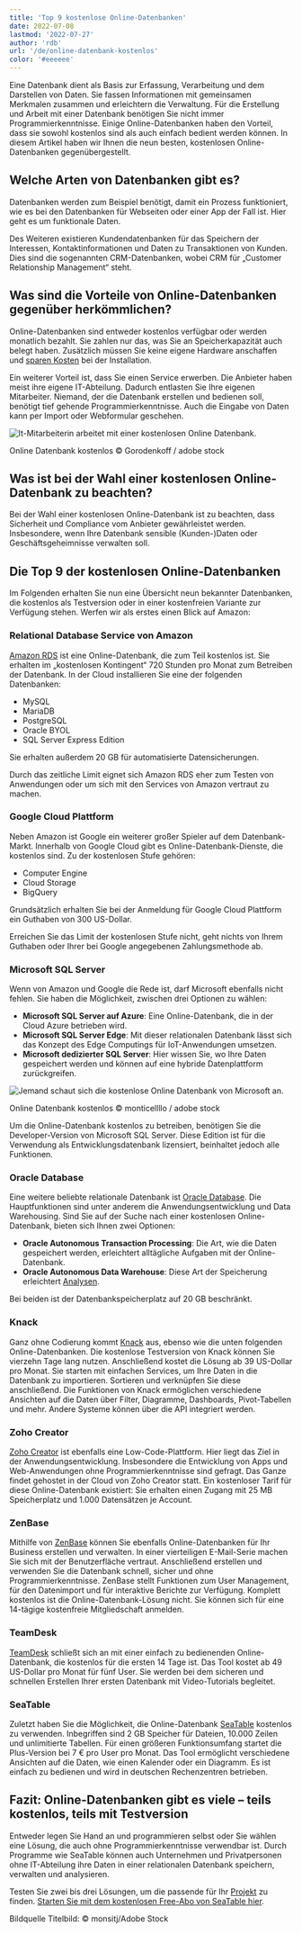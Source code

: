 ```yaml
---
title: 'Top 9 kostenlose Online-Datenbanken'
date: 2022-07-08
lastmod: '2022-07-27'
author: 'rdb'
url: '/de/online-datenbank-kostenlos'
color: '#eeeeee'
---
```


Eine Datenbank dient als Basis zur Erfassung, Verarbeitung und dem Darstellen von Daten. Sie fassen Informationen mit gemeinsamen Merkmalen zusammen und erleichtern die Verwaltung. Für die Erstellung und Arbeit mit einer Datenbank benötigen Sie nicht immer Programmierkenntnisse. Einige Online-Datenbanken haben den Vorteil, dass sie sowohl kostenlos sind als auch einfach bedient werden können. In diesem Artikel haben wir Ihnen die neun besten, kostenlosen Online-Datenbanken gegenübergestellt.

## Welche Arten von Datenbanken gibt es?

Datenbanken werden zum Beispiel benötigt, damit ein Prozess funktioniert, wie es bei den Datenbanken für Webseiten oder einer App der Fall ist. Hier geht es um funktionale Daten.

Des Weiteren existieren Kundendatenbanken für das Speichern der Interessen, Kontaktinformationen und Daten zu Transaktionen von Kunden. Dies sind die sogenannten CRM-Datenbanken, wobei CRM für „Customer Relationship Management“ steht.

## Was sind die Vorteile von Online-Datenbanken gegenüber herkömmlichen?

Online-Datenbanken sind entweder kostenlos verfügbar oder werden monatlich bezahlt. Sie zahlen nur das, was Sie an Speicherkapazität auch belegt haben. Zusätzlich müssen Sie keine eigene Hardware anschaffen und [sparen Kosten](https://seatable.io/budgetplanung-vorlage/) bei der Installation.

Ein weiterer Vorteil ist, dass Sie einen Service erwerben. Die Anbieter haben meist ihre eigene IT-Abteilung. Dadurch entlasten Sie Ihre eigenen Mitarbeiter. Niemand, der die Datenbank erstellen und bedienen soll, benötigt tief gehende Programmierkenntnisse. Auch die Eingabe von Daten kann per Import oder Webformular geschehen.

![It-Mitarbeiterin arbeitet mit einer kostenlosen Online Datenbank.](https://seatable.io/wp-content/uploads/2022/06/Online-Datenbank-kostenlos_AdobeStock_163119186_bearbeitet-711x474.jpg)

Online Datenbank kostenlos © Gorodenkoff / adobe stock

## Was ist bei der Wahl einer kostenlosen Online-Datenbank zu beachten?

Bei der Wahl einer kostenlosen Online-Datenbank ist zu beachten, dass Sicherheit und Compliance vom Anbieter gewährleistet werden. Insbesondere, wenn Ihre Datenbank sensible (Kunden-)Daten oder Geschäftsgeheimnisse verwalten soll.

## Die Top 9 der kostenlosen Online-Datenbanken

Im Folgenden erhalten Sie nun eine Übersicht neun bekannter Datenbanken, die kostenlos als Testversion oder in einer kostenfreien Variante zur Verfügung stehen. Werfen wir als erstes einen Blick auf Amazon:

### Relational Database Service von Amazon

[Amazon RDS](https://aws.amazon.com/de/rds/) ist eine Online-Datenbank, die zum Teil kostenlos ist. Sie erhalten im „kostenlosen Kontingent“ 720 Stunden pro Monat zum Betreiben der Datenbank. In der Cloud installieren Sie eine der folgenden Datenbanken:

- MySQL
- MariaDB
- PostgreSQL
- Oracle BYOL
- SQL Server Express Edition

Sie erhalten außerdem 20 GB für automatisierte Datensicherungen.

Durch das zeitliche Limit eignet sich Amazon RDS eher zum Testen von Anwendungen oder um sich mit den Services von Amazon vertraut zu machen.

### Google Cloud Plattform

Neben Amazon ist Google ein weiterer großer Spieler auf dem Datenbank-Markt. Innerhalb von Google Cloud gibt es Online-Datenbank-Dienste, die kostenlos sind. Zu der kostenlosen Stufe gehören:

- Computer Engine
- Cloud Storage
- BigQuery

Grundsätzlich erhalten Sie bei der Anmeldung für Google Cloud Plattform ein Guthaben von 300 US-Dollar.

Erreichen Sie das Limit der kostenlosen Stufe nicht, geht nichts von Ihrem Guthaben oder Ihrer bei Google angegebenen Zahlungsmethode ab.

### Microsoft SQL Server

Wenn von Amazon und Google die Rede ist, darf Microsoft ebenfalls nicht fehlen. Sie haben die Möglichkeit, zwischen drei Optionen zu wählen:

- **Microsoft SQL Server auf Azure**: Eine Online-Datenbank, die in der Cloud Azure betrieben wird.
- **Microsoft SQL Server Edge**: Mit dieser relationalen Datenbank lässt sich das Konzept des Edge Computings für IoT-Anwendungen umsetzen.
- **Microsoft dedizierter SQL Server**: Hier wissen Sie, wo Ihre Daten gespeichert werden und können auf eine hybride Datenplattform zurückgreifen.

![Jemand schaut sich die kostenlose Online Datenbank von Microsoft an.](https://seatable.io/wp-content/uploads/2022/06/Online-Datenbank-kostenlos_AdobeStock_418493344_bearbeitet-711x474.jpg)

Online Datenbank kostenlos © monticellllo / adobe stock

Um die Online-Datenbank kostenlos zu betreiben, benötigen Sie die Developer-Version von Microsoft SQL Server. Diese Edition ist für die Verwendung als Entwicklungsdatenbank lizensiert, beinhaltet jedoch alle Funktionen.

### Oracle Database

Eine weitere beliebte relationale Datenbank ist [Oracle Database](https://www.oracle.com/de/database/). Die Hauptfunktionen sind unter anderem die Anwendungsentwicklung und Data Warehousing. Sind Sie auf der Suche nach einer kostenlosen Online-Datenbank, bieten sich Ihnen zwei Optionen:

- **Oracle Autonomous Transaction Processing**: Die Art, wie die Daten gespeichert werden, erleichtert alltägliche Aufgaben mit der Online-Datenbank.
- **Oracle Autonomous Data Warehouse**: Diese Art der Speicherung erleichtert [Analysen](https://seatable.io/swot-analyse-template/).

Bei beiden ist der Datenbankspeicherplatz auf 20 GB beschränkt.

### Knack

Ganz ohne Codierung kommt [Knack](https://www.knack.com/) aus, ebenso wie die unten folgenden Online-Datenbanken. Die kostenlose Testversion von Knack können Sie vierzehn Tage lang nutzen. Anschließend kostet die Lösung ab 39 US-Dollar pro Monat. Sie starten mit einfachen Services, um Ihre Daten in die Datenbank zu importieren. Sortieren und verknüpfen Sie diese anschließend. Die Funktionen von Knack ermöglichen verschiedene Ansichten auf die Daten über Filter, Diagramme, Dashboards, Pivot-Tabellen und mehr. Andere Systeme können über die API integriert werden.

### Zoho Creator

[Zoho Creator](https://www.zoho.com/de/creator/) ist ebenfalls eine Low-Code-Plattform. Hier liegt das Ziel in der Anwendungsentwicklung. Insbesondere die Entwicklung von Apps und Web-Anwendungen ohne Programmierkenntnisse sind gefragt. Das Ganze findet gehostet in der Cloud von Zoho Creator statt. Ein kostenloser Tarif für diese Online-Datenbank existiert: Sie erhalten einen Zugang mit 25 MB Speicherplatz und 1.000 Datensätzen je Account.

### ZenBase

Mithilfe von [ZenBase](https://getzenbase.com/) können Sie ebenfalls Online-Datenbanken für Ihr Business erstellen und verwalten. In einer vierteiligen E-Mail-Serie machen Sie sich mit der Benutzerfläche vertraut. Anschließend erstellen und verwenden Sie die Datenbank schnell, sicher und ohne Programmierkenntnisse. ZenBase stellt Funktionen zum User Management, für den Datenimport und für interaktive Berichte zur Verfügung. Komplett kostenlos ist die Online-Datenbank-Lösung nicht. Sie können sich für eine 14-tägige kostenfreie Mitgliedschaft anmelden.

### TeamDesk

[TeamDesk](https://www.teamdesk.net/) schließt sich an mit einer einfach zu bedienenden Online-Datenbank, die kostenlos für die ersten 14 Tage ist. Das Tool kostet ab 49 US-Dollar pro Monat für fünf User. Sie werden bei dem sicheren und schnellen Erstellen Ihrer ersten Datenbank mit Video-Tutorials begleitet.

### SeaTable

Zuletzt haben Sie die Möglichkeit, die Online-Datenbank [SeaTable](https://seatable.io/) kostenlos zu verwenden. Inbegriffen sind 2 GB Speicher für Dateien, 10.000 Zeilen und unlimitierte Tabellen. Für einen größeren Funktionsumfang startet die Plus-Version bei 7 € pro User pro Monat. Das Tool ermöglicht verschiedene Ansichten auf die Daten, wie einen Kalender oder ein Diagramm. Es ist einfach zu bedienen und wird in deutschen Rechenzentren betrieben.

## Fazit: Online-Datenbanken gibt es viele – teils kostenlos, teils mit Testversion

Entweder legen Sie Hand an und programmieren selbst oder Sie wählen eine Lösung, die auch ohne Programmierkenntnisse verwendbar ist. Durch Programme wie SeaTable können auch Unternehmen und Privatpersonen ohne IT-Abteilung ihre Daten in einer relationalen Datenbank speichern, verwalten und analysieren.

Testen Sie zwei bis drei Lösungen, um die passende für Ihr [Projekt](https://seatable.io/vorlagen-projektplanung/) zu finden. [Starten Sie mit dem kostenlosen Free-Abo von SeaTable hier](https://seatable.io/registrierung/).

Bildquelle Titelbild: © monsitj/Adobe Stock
